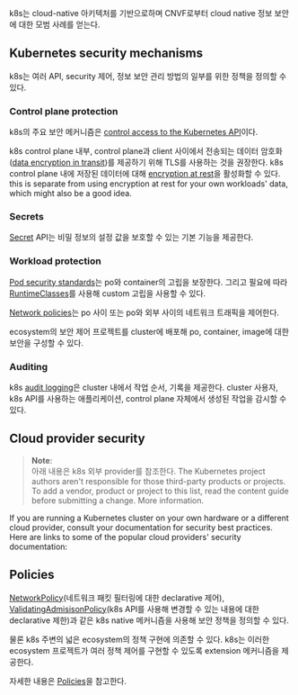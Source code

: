 k8s는 cloud-native 아키텍처를 기반으로하며 CNVF로부터 cloud native 정보 보안에 대한 모범 사례를 얻는다.

## Kubernetes security mechanisms
k8s는 여러 API, security 제어, 정보 보안 관리 방법의 일부를 위한 정책을 정의할 수 있다.

### Control plane protection
k8s의 주요 보안 메커니즘은 [control access to the Kubernetes API](https://kubernetes.io/docs/concepts/security/controlling-access)이다.

k8s control plane 내부, control plane과 client 사이에서 전송되는 데이터 암호화([data encryption in transit](https://kubernetes.io/docs/tasks/tls/managing-tls-in-a-cluster/))를 제공하기 위해 TLS를 사용하는 것을 권장한다. k8s control plane 내에 저장된 데이터에 대해 [encryption at rest](https://kubernetes.io/docs/tasks/administer-cluster/encrypt-data/)을 활성화할 수 있다. this is separate from using encryption at rest for your own workloads' data, which might also be a good idea.

### Secrets
[Secret](https://kubernetes.io/docs/concepts/configuration/secret/) API는 비밀 정보의 설정 값을 보호할 수 있는 기본 기능을 제공한다.

### Workload protection
[Pod security standards](https://kubernetes.io/docs/concepts/security/pod-security-standards/)는 po와 container의 고립을 보장한다. 그리고 필요에 따라 [RuntimeClasses](https://kubernetes.io/docs/concepts/containers/runtime-class/)를 사용해 custom 고립을 사용할 수 있다.

[Network policies](https://kubernetes.io/docs/concepts/services-networking/network-policies/)는 po 사이 또는 po와 외부 사이의 네트워크 트래픽을 제어한다.

ecosystem의 보안 제어 프로젝트를 cluster에 배포해 po, container, image에 대한 보안을 구성할 수 있다.

### Auditing
k8s [audit logging](https://kubernetes.io/docs/tasks/debug/debug-cluster/audit/)은 cluster 내에서 작업 순서, 기록을 제공한다. cluster 사용자, k8s API를 사용하는 애플리케이션, control plane 자체에서 생성된 작업을 감시할 수 있다.

## Cloud provider security
> **Note**:  
> 아래 내용은 k8s 외부 provider를 참조한다. The Kubernetes project authors aren't responsible for those third-party products or projects. To add a vendor, product or project to this list, read the content guide before submitting a change. More information.

If you are running a Kubernetes cluster on your own hardware or a different cloud provider, consult your documentation for security best practices. Here are links to some of the popular cloud providers' security documentation:

## Policies
[NetworkPolicy](https://kubernetes.io/docs/concepts/services-networking/network-policies/)(네트워크 패킷 필터링에 대한 declarative 제어), [ValidatingAdmisisonPolicy](https://kubernetes.io/docs/reference/access-authn-authz/validating-admission-policy/)(k8s API를 사용해 변경할 수 있는 내용에 대한 declarative 제한)과 같은 k8s native 메커니즘을 사용해 보안 정책을 정의할 수 있다.

물론 k8s 주변의 넓은 ecosystem의 정책 구현에 의존할 수 있다. k8s는 이러한 ecosystem 프로젝트가 여러 정책 제어를 구현할 수 있도록 extension 메커니즘을 제공한다.

자세한 내용은 [Policies](https://kubernetes.io/docs/concepts/policy/)을 참고한다.